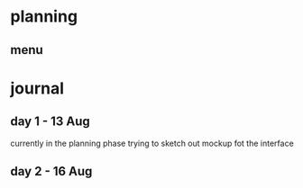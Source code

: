 # planning
## menu

# journal
## day 1 - 13 Aug
currently in the planning phase trying to sketch out mockup fot the interface

## day 2 - 16 Aug 

